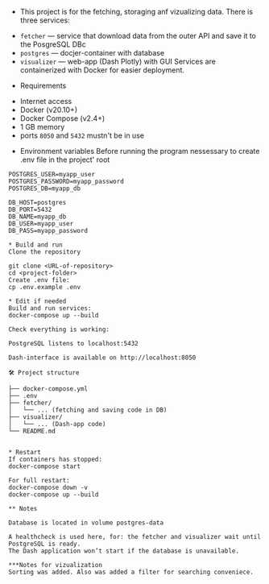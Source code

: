 * This project is for the fetching, storaging anf vizualizing data.
There is three services:

- `fetcher` — service that download data from the outer API and save it to the PosgreSQL DBс
- `postgres` — docjer-container with database
- `visualizer` — web-app (Dash Plotly) with GUI
Services are containerized with Docker for easier deployment.


* Requirements
- Internet access
- Docker (v20.10+)
- Docker Compose (v2.4+)
- 1 GB memory
- ports `8050` and `5432` mustn't be in use


* Environment variables 
Before running the program nessessary to create .env file in the project' root

```dotenv
POSTGRES_USER=myapp_user
POSTGRES_PASSWORD=myapp_password
POSTGRES_DB=myapp_db

DB_HOST=postgres
DB_PORT=5432
DB_NAME=myapp_db
DB_USER=myapp_user
DB_PASS=myapp_password

* Build and run
Clone the repository

git clone <URL-of-repository>
cd <project-folder>
Create .env file:
cp .env.example .env

* Edit if needed 
Build and run services:
docker-compose up --build

Check everything is working:

PostgreSQL listens to localhost:5432

Dash-interface is available on http://localhost:8050

🛠 Project structure

├── docker-compose.yml
├── .env
├── fetcher/
│   └── ... (fetching and saving code in DB)
├── visualizer/
│   └── ... (Dash-app code)
└── README.md


* Restart
If containers has stopped:
docker-compose start

For full restart:
docker-compose down -v
docker-compose up --build

** Notes

Database is located in volume postgres-data

A healthcheck is used here, for: the fetcher and visualizer wait until PostgreSQL is ready.
The Dash application won’t start if the database is unavailable.

***Notes for vizualization
Sorting was added. Also was added a filter for searching conveniece.








